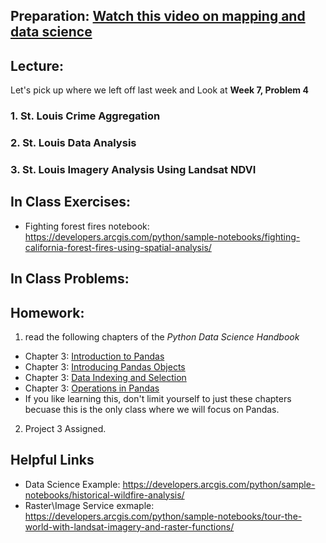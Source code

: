 ## Preparation: [Watch this video on mapping and data science](https://www.youtube.com/watch?v=DdUBrV2zpvI&t=11s)

## Lecture:
Let's pick up where we left off last week and Look at **Week 7, Problem 4**
### 1. St. Louis Crime Aggregation

### 2. St. Louis Data Analysis

### 3. St. Louis Imagery Analysis Using Landsat NDVI


## In Class Exercises:
- Fighting forest fires notebook: https://developers.arcgis.com/python/sample-notebooks/fighting-california-forest-fires-using-spatial-analysis/

## In Class Problems:

## Homework:
1. read the following chapters of the *Python Data Science Handbook*
  - Chapter 3: [Introduction to Pandas](https://github.com/jakevdp/PythonDataScienceHandbook/blob/master/notebooks/03.00-Introduction-to-Pandas.ipynb) 
  - Chapter 3: [Introducing Pandas Objects](https://github.com/jakevdp/PythonDataScienceHandbook/blob/master/notebooks/03.01-Introducing-Pandas-Objects.ipynb)
  - Chapter 3: [Data Indexing and Selection](https://github.com/jakevdp/PythonDataScienceHandbook/blob/master/notebooks/03.02-Data-Indexing-and-Selection.ipynb)
  - Chapter 3: [Operations in Pandas](https://github.com/jakevdp/PythonDataScienceHandbook/blob/master/notebooks/03.03-Operations-in-Pandas.ipynb)
  - If you like learning this, don't limit yourself to just these chapters becuase this is the only class where we will focus on Pandas.
2. Project 3 Assigned.

## Helpful Links
- Data Science Example: https://developers.arcgis.com/python/sample-notebooks/historical-wildfire-analysis/
- Raster\Image Service exmaple: https://developers.arcgis.com/python/sample-notebooks/tour-the-world-with-landsat-imagery-and-raster-functions/
